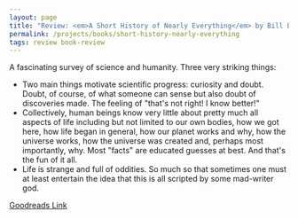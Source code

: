 ```yaml
---
layout: page
title: "Review: <em>A Short History of Nearly Everything</em> by Bill Bryson"
permalink: /projects/books/short-history-nearly-everything
tags: review book-review
---
```


A fascinating survey of science and humanity. Three very striking things:

- Two main things motivate scientific progress: curiosity and doubt. Doubt, of course, of what someone can sense but also doubt of discoveries made. The feeling of "that's not right! I know better!"
- Collectively, human beings know very little about pretty much all aspects of life including but not limited to our own bodies, how we got here, how life began in general, how our planet works and why, how the universe works, how the universe was created and, perhaps most importantly, why. Most "facts" are educated guesses at best. And that's the fun of it all.
- Life is strange and full of oddities. So much so that sometimes one must at least entertain the idea that this is all scripted by some mad-writer god.

[Goodreads Link](https://www.goodreads.com/book/show/21.A_Short_History_of_Nearly_Everything)